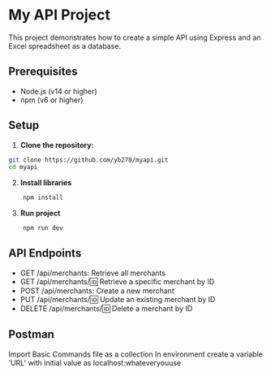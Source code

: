 # My API Project

This project demonstrates how to create a simple API using Express and an Excel spreadsheet as a database.

## Prerequisites

- Node.js (v14 or higher)
- npm (v6 or higher)

## Setup

1. **Clone the repository:**

```sh
git clone https://github.com/yb278/myapi.git
cd myapi
```

2. **Install libraries** 

```sh 
    npm install
```

3. **Run project** 

```sh 
    npm run dev
```

## API Endpoints

- GET /api/merchants: Retrieve all merchants
- GET /api/merchants/:id: Retrieve a specific merchant by ID
- POST /api/merchants: Create a new merchant
- PUT /api/merchants/:id: Update an existing merchant by ID
- DELETE /api/merchants/:id: Delete a merchant by ID

## Postman
Import Basic Commands file as a collection
In environment create a variable 'URL' with initial value as localhost:whateveryouuse
